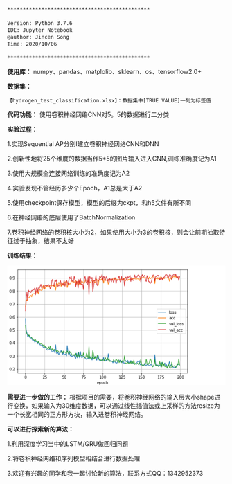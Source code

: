 ```
********************************************** 
 
Version: Python 3.7.6 
IDE: Jupyter Notebook
@author: Jincen Song
Time: 2020/10/06

**********************************************
```

  
    
      
  
  



**使用库：**
numpy、pandas、matplolib、sklearn、os、tensorflow2.0+



**数据集：**

```
【hydrogen_test_classification.xlsx】：数据集中[TRUE VALUE]一列为标签值
```

**代码功能：**
使用卷积神经网络CNN对5。5的数据进行二分类



**实验过程**：

1.实现Sequential AP分别I建立卷积神经网络CNN和DNN

2.创新性地将25个维度的数据当作5*5的图片输入进入CNN,训练准确度记为A1

3.使用大规模全连接网络训练的准确度记为A2

4.实验发现不管经历多少个Epoch，A1总是大于A2

5.使用checkpoint保存模型，模型的后缀为ckpt，和h5文件有所不同

6.在神经网络的底层使用了BatchNormalization

7.卷积神经网络的卷积核大小为2，如果使用大小为3的卷积核，则会让前期抽取特征过于抽象，结果不太好



**训练结果**：



![result](https://github.com/Geeksongs/new-algorithm/blob/master/cnn_tensorflow/result.png)



**需要进一步做的工作：**
根据项目的需要，将卷积神经网络的输入层大小shape进行变换，如果输入为30维度数据，可以通过线性插值法或上采样的方法resize为一个长宽相同的正方形方块，输入进卷积神经网络。



**可以进行探索新的算法：**

1.利用深度学习当中的LSTM/GRU做回归问题

2.将卷积神经网络和序列模型相结合进行数据处理

3.欢迎有兴趣的同学和我一起讨论新的算法，联系方式QQ：1342952373
